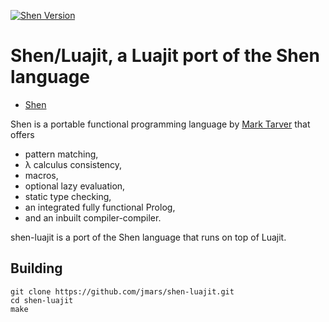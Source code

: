 [![Shen Version](https://img.shields.io/badge/shen-22.2-blue.svg)](https://github.com/Shen-Language)

Shen/Luajit, a Luajit port of the Shen language
===============================================

* [Shen](https://shen-language.github.io/)

Shen is a portable functional programming language by [Mark Tarver](http://marktarver.com) that offers

- pattern matching,
- λ calculus consistency,
- macros,
- optional lazy evaluation,
- static type checking,
- an integrated fully functional Prolog,
- and an inbuilt compiler-compiler.

shen-luajit is a port of the Shen language that runs on top of Luajit.

Building
--------
```
git clone https://github.com/jmars/shen-luajit.git
cd shen-luajit
make
```